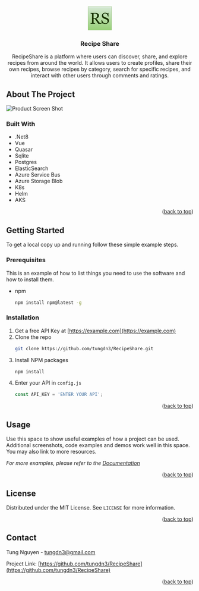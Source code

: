 <!-- PROJECT LOGO -->
<br />
<div align="center">
  <a href="https://github.com/tungdn3/RecipeShare">
    <img src="./doc/images/logo.png" alt="Logo" width="64" height="64">
  </a>

<h3 align="center">Recipe Share</h3>

  <p align="center">
    RecipeShare is a platform where users can discover, share, and explore recipes from around the world. It allows users to create profiles, share their own recipes, browse recipes by category, search for specific recipes, and interact with other users through comments and ratings.
    <br />
</div>


<!-- ABOUT THE PROJECT -->
## About The Project

![Product Screen Shot](./doc/images/manually-cert.jpg)

### Built With

* .Net8
* Vue
* Quasar
* Sqlite
* Postgres
* ElasticSearch
* Azure Service Bus
* Azure Storage Blob
* K8s
* Helm
* AKS

<p align="right">(<a href="#readme-top">back to top</a>)</p>



<!-- GETTING STARTED -->
## Getting Started

To get a local copy up and running follow these simple example steps.

### Prerequisites

This is an example of how to list things you need to use the software and how to install them.
* npm
  ```sh
  npm install npm@latest -g
  ```

### Installation

1. Get a free API Key at [https://example.com](https://example.com)
2. Clone the repo
   ```sh
   git clone https://github.com/tungdn3/RecipeShare.git
   ```
3. Install NPM packages
   ```sh
   npm install
   ```
4. Enter your API in `config.js`
   ```js
   const API_KEY = 'ENTER YOUR API';
   ```

<p align="right">(<a href="#readme-top">back to top</a>)</p>



<!-- USAGE EXAMPLES -->
## Usage

Use this space to show useful examples of how a project can be used. Additional screenshots, code examples and demos work well in this space. You may also link to more resources.

_For more examples, please refer to the [Documentation](https://example.com)_

<p align="right">(<a href="#readme-top">back to top</a>)</p>



<!-- LICENSE -->
## License

Distributed under the MIT License. See `LICENSE` for more information.

<p align="right">(<a href="#readme-top">back to top</a>)</p>



<!-- CONTACT -->
## Contact

Tung Nguyen - tungdn3@gmail.com

Project Link: [https://github.com/tungdn3/RecipeShare](https://github.com/tungdn3/RecipeShare)

<p align="right">(<a href="#readme-top">back to top</a>)</p>
